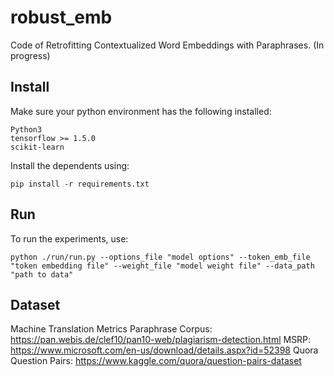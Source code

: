 # robust_emb
Code of Retrofitting Contextualized Word Embeddings with Paraphrases. (In progress)

## Install
Make sure your python environment has the following installed:

    Python3
    tensorflow >= 1.5.0
    scikit-learn
    
Install the dependents using:

    pip install -r requirements.txt
    
## Run
To run the experiments, use:

    python ./run/run.py --options_file "model options" --token_emb_file "token embedding file" --weight_file "model weight file" --data_path "path to data"



## Dataset
Machine Translation Metrics Paraphrase Corpus: https://pan.webis.de/clef10/pan10-web/plagiarism-detection.html
MSRP: https://www.microsoft.com/en-us/download/details.aspx?id=52398
Quora Question Pairs: https://www.kaggle.com/quora/question-pairs-dataset